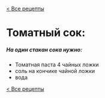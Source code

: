 [< Все рецепты](./index.md)
# Томатный сок:

##### На один стакан сока нужно:

- Томатная паста 4 чайных ложки
- соль на кончике чайной ложки
- вода

[< Все рецепты](./index.md)